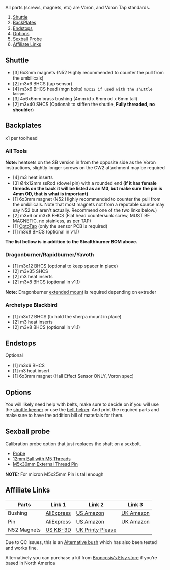 All parts (screws, magnets, etc) are Voron, and Voron Tap standards.

1. [Shuttle](#shuttle)
2. [BackPlates](#backplates)
3. [Endstops](#endstops)
4. [Options](#options)
5. [Sexball Probe](#sexball-probe)
6. [Affiliate Links](#affiliate-links)

## Shuttle

- [3] 6x3mm magnets (N52 Highly recommended to counter the pull from the umbilicals)
- [2] m3x6 BHCS (tap sensor)
- [4] m3x6 BHCS head (mgn bolts) `m3x12 if used with the shuttle keeper`
- [3] 4x6x6mm brass bushing (4mm id x 6mm od x 6mm tall)
- [2] m3x40 SHCS (Optional: to stiffen the shuttle, **Fully threaded, no shoulder**)


## Backplates

x1 per toolhead


### All Tools

**Note:** heatsets on the SB version in from the opposite side as the Voron instructions, slightly longer screws on the CW2 attachment may be required

- [4] m3 heat inserts
- [3] Ø4x12mm ssRod (dowel pin) with a rounded end **(if it has female threads on the back it will be listed as an M3, but make sure the pin is 4mm OD, that is what is important)**
- [1] 6x3mm magnet (N52 Highly recommended to counter the pull from the umbilicals. Note that most magnets not from a reputable source may say N52 but aren't actually. Recommend one of the two links below.)
- [2] m3x6 or m3x8 FHCS (Flat head countersunk screw, MUST BE MAGNETIC. no stainless, as per TAP)
- [1] [OptoTap](https://s.click.aliexpress.com/e/_DEGsGTV) (only the sensor PCB is required)
- [1] m3x8 BHCS (optional in v1.1)


**The list bellow is in addition to the Stealthburner BOM above.**


### Dragonburner/Rapidburner/Yavoth

- [1] m3x12 BHCS (optional to keep spacer in place)
- [2] m3x35 SHCS
- [2] m3 heat inserts
- [2] m3x8 BHCS (optional in v1.1)

**Note:** Dragonburner [extended mount](https://github.com/chirpy2605/voron/tree/main/general/Alternative_Voron_Mounts/Extended_Extruder_Mounts) is required depending on extruder


### Archetype Blackbird

- [1] m3x12 BHCS (to hold the sherpa mount in place)
- [2] m3 heat inserts
- [2] m3x8 BHCS (optional in v1.1)


## Endstops

Optional

- [1] m3x6 BHCS
- [1] m3 heat insert
- [1] 6x3mm magnet (Hall Effect Sensor ONLY, Voron spec)


## Options

You will likely need help with belts, make sure to decide on if you will use the [shuttle keeper](https://github.com/DraftShift/Stealthchanger/tree/main/STLs/Extras) or use the [belt helper](https://github.com/DraftShift/Stealthchanger/tree/main/STLs/Extras/BeltHelper).  And print the required parts and make sure to have the addition bill of materials for them.


## Sexball probe

Calibration probe option that just replaces the shaft on a sexbolt.
- [Probe](https://www.aliexpress.com/item/1005004822732672.html)
- [12mm Ball with M5 Threads](https://www.aliexpress.com/item/1005005159693298.html)
- [M5x30mm External Thread Pin](https://www.aliexpress.com/item/1005003783080786.html)

**NOTE:** For micron M5x25mm Pin is tall enough


## Affiliate Links

| Parts   	  | Link 1     | Link 2    | Link 3    |
|-----------  |------------|-----------|-----------|
| Bushing 	  | [AliExpress](https://s.click.aliexpress.com/e/_Dmsh3LJ) | [US Amazon](https://amzn.to/3RAjKtY) | [UK Amazon](https://amzn.to/48jnoPO) | 
| Pin     	  | [AliExpress](https://s.click.aliexpress.com/e/_DCQkrFP) | [US Amazon](https://amzn.to/3GZBSZn) | [UK Amazon](https://amzn.to/488gP2v) |
| N52 Magnets | [US KB-3D](https://kb-3d.com/store/magnets-bearings/995-disccylinder-magnet-high-temp-n52h-6x3mm-1696789934996.html) | [UK Printy Please](https://www.printyplease.uk/N52H) | |

Due to QC issues, this is an [Alternative bush](https://s.click.aliexpress.com/e/_DFJQgtN) which has also been tested and works fine.

Alternatively you can purchase a kit from [Broncosis’s Etsy store](https://www.etsy.com/ca/listing/1736497017/voron-stealth-changer-essential-hardware) if you’re based in North America
